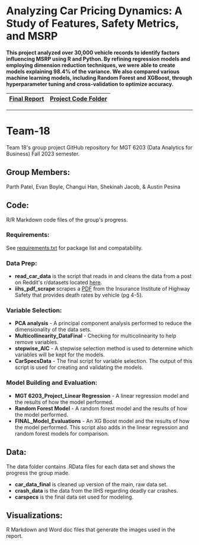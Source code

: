# Analyzing Car Pricing Dynamics: A Study of Features, Safety Metrics, and MSRP

**This project analyzed over 30,000 vehicle records to identify factors influencing MSRP using R and Python. By refining regression models and employing dimension reduction techniques, we were able to create models explaining 98.4% of the variance. We also compared various machine learning models, including Random Forest and XGBoost, through hyperparameter tuning and cross-validation to optimize accuracy.**

<div align="center">
  
| [Final Report](https://github.com/parthh-patel/Analyzing-Car-Pricing-Dynamics-A-Study-of-Features-Safety-Metrics-and-MSRP-2023/blob/main/Group%2018%20Final%20Project%20Submission.pdf) | [Project Code Folder](https://github.com/parthh-patel/Analyzing-Car-Pricing-Dynamics-A-Study-of-Features-Safety-Metrics-and-MSRP-2023/tree/main/Code) |
|---|---|

</div>

___


# Team-18
 Team 18's group project GitHub repository for MGT 6203 (Data Analytics for Business) Fall 2023 semester.

 ## Group Members: 
 Parth Patel, Evan Boyle, Changui Han, Shekinah Jacob, & Austin Pesina 

 ## Code:
 R/R Markdown code files of the group's progress.

### Requirements:

See [requirements.txt](https://github.gatech.edu/MGT-6203-Fall-2023-Canvas/Team-18/blob/main/requirements.txt) for package list and compatability.

### Data Prep:

- **read_car_data** is the script that reads in and cleans the data from a post on Reddit's r/datasets located [here](https://www.reddit.com/r/datasets/comments/b6rcwv/i_scraped_32000_cars_including_the_price_and_115/).
- **iihs_pdf_scrape** scrapes a [PDF](https://www.iihs.org/api/datastoredocument/status-report/pdf/55/2) from the Insurance Institute of Highway Safety that provides death rates by vehicle (pg 4-5).

### Variable Selection:

- **PCA analysis** - A principal component analysis performed to reduce the dimensionality of the data sets.
- **Multicollinearity_DataFinal** - Checking for multicolinearity to help remove variables.
- **stepwise_AIC** - A stepwise selection method is used to determine which variables will be kept for the models.
- **CarSpecsData** - The final script for variable selection. The output of this script is used for creating and validating the models.

### Model Building and Evaluation:

- **MGT 6203_Project_Linear Regression** - A linear regression model and the results of how the model performed.
- **Random Forest Model** - A random forest model and the results of how the model performed.
- **FINAL_Model_Evaluations** - An XG Boost model and the results of how the model performed. This script also adds in the linear regression and random forest models for comparison.

## Data:

 The data folder contains .RData files for each data set and shows the progress the group made.

- **car_data_final** is cleaned up version of the main, raw data set.
- **crash_data** is the data from the IIHS regarding deadly car crashes.
- **carspecs** is the final data set used for modeling.

## Visualizations: 
R Markdown and Word doc files that generate the images used in the report.

